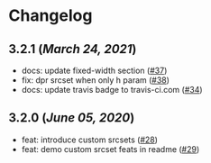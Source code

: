 Changelog
==========
## 3.2.1 (_March 24, 2021_)
- docs: update fixed-width section ([#37](https://github.com/imgix/imgix-csharp/pull/37))
- fix: dpr srcset when only h param ([#38](https://github.com/imgix/imgix-csharp/pull/38))
- docs: update travis badge to travis-ci.com ([#34](https://github.com/imgix/imgix-csharp/pull/34))

## 3.2.0 (_June 05, 2020_)
- feat: introduce custom srcsets ([#28](https://github.com/imgix/imgix-csharp/pull/28))
- feat: demo custom srcset feats in readme ([#29](https://github.com/imgix/imgix-csharp/pull/29))